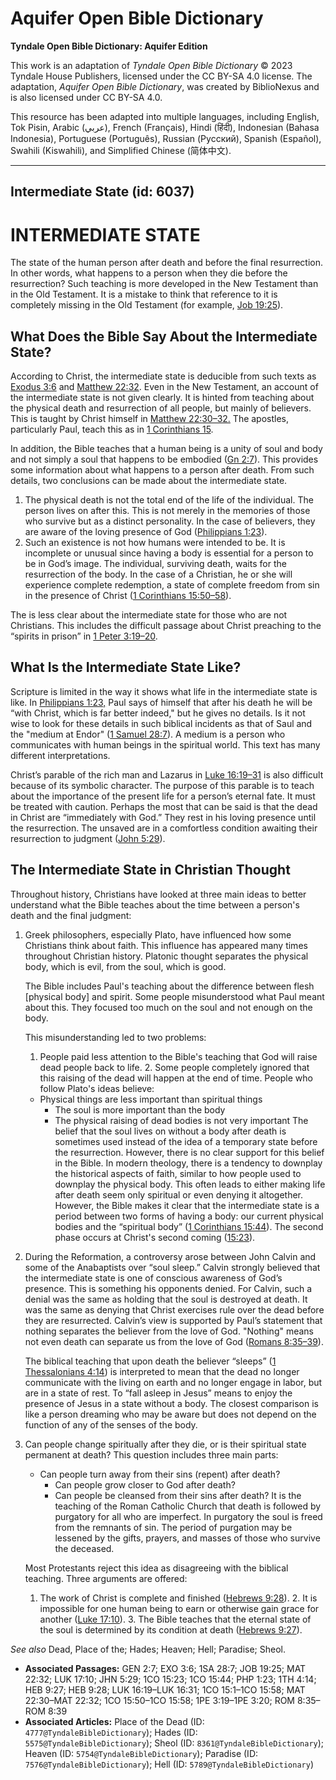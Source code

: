 # Aquifer Open Bible Dictionary

**Tyndale Open Bible Dictionary: Aquifer Edition**

This work is an adaptation of *Tyndale Open Bible Dictionary* © 2023 Tyndale House Publishers, licensed under the CC BY\-SA 4\.0 license. The adaptation, *Aquifer Open Bible Dictionary*, was created by BiblioNexus and is also licensed under CC BY\-SA 4\.0\.

This resource has been adapted into multiple languages, including English, Tok Pisin, Arabic (عربي), French (Français), Hindi (हिंदी), Indonesian (Bahasa Indonesia), Portuguese (Português), Russian (Русский), Spanish (Español), Swahili (Kiswahili), and Simplified Chinese (简体中文).



--------------------------------

## Intermediate State (id: 6037)

INTERMEDIATE STATE
==================

The state of the human person after death and before the final resurrection. In other words, what happens to a person when they die before the resurrection? Such teaching is more developed in the New Testament than in the Old Testament. It is a mistake to think that reference to it is completely missing in the Old Testament (for example, [Job 19:25](https://ref.ly/Job19:25)). 

What Does the Bible Say About the Intermediate State?
-----------------------------------------------------

According to Christ, the intermediate state is deducible from such texts as [Exodus 3:6](https://ref.ly/Exod3:6) and [Matthew 22:32](https://ref.ly/Matt22:32). Even in the New Testament, an account of the intermediate state is not given clearly. It is hinted from teaching about the physical death and resurrection of all people, but mainly of believers. This is taught by Christ himself in [Matthew 22:30–32\.](https://ref.ly/Matt22:30-Matt22:32) The apostles, particularly Paul, teach this as in [1 Corinthians 15](https://ref.ly/1Cor15:1-1Cor15:58). 

In addition, the Bible teaches that a human being is a unity of soul and body and not simply a soul that happens to be embodied ([Gn 2:7](https://ref.ly/Gen2:7)). This provides some information about what happens to a person after death. From such details, two conclusions can be made about the intermediate state. 

1. The physical death is not the total end of the life of the individual. The person lives on after this. This is not merely in the memories of those who survive but as a distinct personality. In the case of believers, they are aware of the loving presence of God ([Philippians 1:23](https://ref.ly/Phil1:23)).
2. Such an existence is not how humans were intended to be. It is incomplete or unusual since having a body is essential for a person to be in God’s image. The individual, surviving death, waits for the resurrection of the body. In the case of a Christian, he or she will experience complete redemption, a state of complete freedom from sin in the presence of Christ ([1 Corinthians 15:50–58](https://ref.ly/1Cor15:50-1Cor15:58)).

The is less clear about the intermediate state for those who are not Christians. This includes the difficult passage about Christ preaching to the “spirits in prison” in [1 Peter 3:19–20](https://ref.ly/1Pet3:19-1Pet3:20).

What Is the Intermediate State Like?
------------------------------------

Scripture is limited in the way it shows what life in the intermediate state is like. In [Philippians 1:23,](https://ref.ly/Phil1:23) Paul says of himself that after his death he will be “with Christ, which is far better indeed," but he gives no details. Is it not wise to look for these details in such biblical incidents as that of Saul and the "medium at Endor" ([1 Samuel 28:7](https://ref.ly/1Sam28:7)). A medium is a person who communicates with human beings in the spiritual world. This text has many different interpretations. 

Christ’s parable of the rich man and Lazarus in [Luke 16:19–31](https://ref.ly/Luke16:19-Luke16:31) is also difficult because of its symbolic character. The purpose of this parable is to teach about the importance of the present life for a person’s eternal fate. It must be treated with caution. Perhaps the most that can be said is that the dead in Christ are “immediately with God.” They rest in his loving presence until the resurrection. The unsaved are in a comfortless condition awaiting their resurrection to judgment ([John 5:29](https://ref.ly/John5:29)).

The Intermediate State in Christian Thought
-------------------------------------------

Throughout history, Christians have looked at three main ideas to better understand what the Bible teaches about the time between a person's death and the final judgment:

1. Greek philosophers, especially Plato, have influenced how some Christians think about faith. This influence has appeared many times throughout Christian history. Platonic thought separates the physical body, which is evil, from the soul, which is good.

    The Bible includes Paul's teaching about the difference between flesh \[physical body] and spirit. Some people misunderstood what Paul meant about this. They focused too much on the soul and not enough on the body.

    This misunderstanding led to two problems:

    1. People paid less attention to the Bible's teaching that God will raise dead people back to life.
        2. Some people completely ignored that this raising of the dead will happen at the end of time.
        People who follow Plato's ideas believe:

    * Physical things are less important than spiritual things
        * The soul is more important than the body
        * The physical raising of dead bodies is not very important
        The belief that the soul lives on without a body after death is sometimes used instead of the idea of a temporary state before the resurrection. However, there is no clear support for this belief in the Bible. In modern theology, there is a tendency to downplay the historical aspects of faith, similar to how people used to downplay the physical body. This often leads to either making life after death seem only spiritual or even denying it altogether. However, the Bible makes it clear that the intermediate state is a period between two forms of having a body: our current physical bodies and the “spiritual body” ([1 Corinthians 15:44](https://ref.ly/1Cor15:44)). The second phase occurs at Christ's second coming ([15:23](https://ref.ly/1Cor15:23)).

2. During the Reformation, a controversy arose between John Calvin and some of the Anabaptists over “soul sleep.” Calvin strongly believed that the intermediate state is one of conscious awareness of God’s presence. This is something his opponents denied. For Calvin, such a denial was the same as holding that the soul is destroyed at death. It was the same as denying that Christ exercises rule over the dead before they are resurrected. Calvin’s view is supported by Paul’s statement that nothing separates the believer from the love of God. "Nothing" means not even death can separate us from the love of God ([Romans 8:35–39](https://ref.ly/Rom8:35-Rom8:39)).

    The biblical teaching that upon death the believer “sleeps” ([1 Thessalonians 4:14](https://ref.ly/1Thess4:14)) is interpreted to mean that the dead no longer communicate with the living on earth and no longer engage in labor, but are in a state of rest. To “fall asleep in Jesus” means to enjoy the presence of Jesus in a state without a body. The closest comparison is like a person dreaming who may be aware but does not depend on the function of any of the senses of the body.

3. Can people change spiritually after they die, or is their spiritual state permanent at death? This question includes three main parts:

    * Can people turn away from their sins (repent) after death?
        * Can people grow closer to God after death?
        * Can people be cleansed from their sins after death?
        It is the teaching of the Roman Catholic Church that death is followed by purgatory for all who are imperfect. In purgatory the soul is freed from the remnants of sin. The period of purgation may be lessened by the gifts, prayers, and masses of those who survive the deceased.

    Most Protestants reject this idea as disagreeing with the biblical teaching. Three arguments are offered:

    1. The work of Christ is complete and finished ([Hebrews 9:28](https://ref.ly/Heb9:28)).
        2. It is impossible for one human being to earn or otherwise gain grace for another ([Luke 17:10](https://ref.ly/Luke17:10)).
        3. The Bible teaches that the eternal state of the soul is determined by its condition at death ([Hebrews 9:27](https://ref.ly/Heb9:27)).

*See also* Dead, Place of the; Hades; Heaven; Hell; Paradise; Sheol.

* **Associated Passages:** GEN 2:7; EXO 3:6; 1SA 28:7; JOB 19:25; MAT 22:32; LUK 17:10; JHN 5:29; 1CO 15:23; 1CO 15:44; PHP 1:23; 1TH 4:14; HEB 9:27; HEB 9:28; LUK 16:19–LUK 16:31; 1CO 15:1–1CO 15:58; MAT 22:30–MAT 22:32; 1CO 15:50–1CO 15:58; 1PE 3:19–1PE 3:20; ROM 8:35–ROM 8:39
* **Associated Articles:** Place of the Dead (ID: `4777@TyndaleBibleDictionary`); Hades (ID: `5575@TyndaleBibleDictionary`); Sheol (ID: `8361@TyndaleBibleDictionary`); Heaven (ID: `5754@TyndaleBibleDictionary`); Paradise (ID: `7576@TyndaleBibleDictionary`); Hell (ID: `5789@TyndaleBibleDictionary`)

